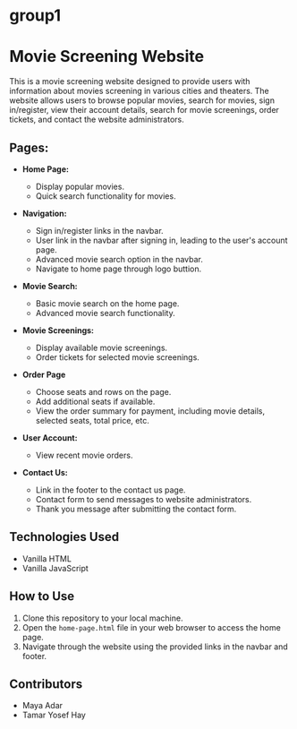# group1
# Movie Screening Website

This is a movie screening website designed to provide users with information about movies screening in various cities and theaters. The website allows users to browse popular movies, search for movies, sign in/register, view their account details, search for movie screenings, order tickets, and contact the website administrators.

## Pages:

- **Home Page:**
  - Display popular movies.
  - Quick search functionality for movies.

- **Navigation:**
  - Sign in/register links in the navbar.
  - User link in the navbar after signing in, leading to the user's account page.
  - Advanced movie search option in the navbar.
  - Navigate to home page through logo buttion. 
- **Movie Search:**
  - Basic movie search on the home page.
  - Advanced movie search functionality.

- **Movie Screenings:**
  - Display available movie screenings.
  - Order tickets for selected movie screenings.
  
- **Order Page**
    - Choose seats and rows on the page. 
    - Add additional seats if available. 
    - View the order summary for payment, including movie details, selected seats, total price, etc. 

- **User Account:**
  - View recent movie orders.

- **Contact Us:**
  - Link in the footer to the contact us page.
  - Contact form to send messages to website administrators.
  - Thank you message after submitting the contact form.

## Technologies Used

- Vanilla HTML
- Vanilla JavaScript

## How to Use

1. Clone this repository to your local machine.
2. Open the `home-page.html` file in your web browser to access the home page.
3. Navigate through the website using the provided links in the navbar and footer.

## Contributors
 - Maya Adar
 - Tamar Yosef Hay